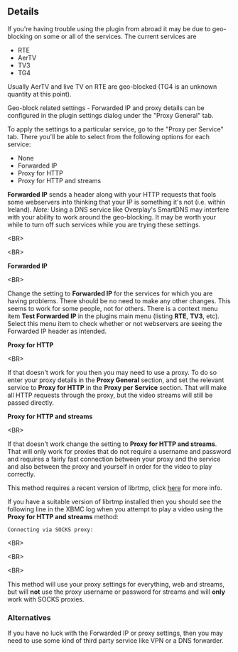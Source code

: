 ## Details ##

If you're having trouble using the plugin from abroad it may be due to geo-blocking on some or all of the services. The current services are

  * RTE
  * AerTV
  * TV3
  * TG4

Usually AerTV and live TV on RTE are geo-blocked (TG4 is an unknown quantity at this point).

Geo-block related settings - Forwarded IP and proxy details can be configured in the plugin settings dialog under the "Proxy General" tab.

To apply the settings to a particular service, go to the "Proxy per Service" tab. There you'll be able to select from the following options for each service:

  * None
  * Forwarded IP
  * Proxy for HTTP
  * Proxy for HTTP and streams


**Forwarded IP** sends a header along with your HTTP requests that fools some webservers into thinking that your IP is something it's not (i.e. within Ireland). _Note:_ Using a DNS service like Overplay's SmartDNS may
interfere with your ability to work around the geo-blocking. It may be worth your while to turn off such services while you are trying these settings.


&lt;BR&gt;



&lt;BR&gt;


**Forwarded IP**

&lt;BR&gt;


Change the setting to **Forwarded IP** for the services for which you are having problems. There should be no need to make any other changes. This seems to work for some people, not for others. There is a context menu item **Test Forwarded IP** in the plugins main menu (listing **RTE**, **TV3**, etc). Select this menu item to check whether or not webservers are seeing the Forwarded IP header as intended.

**Proxy for HTTP**

&lt;BR&gt;


If that doesn't work for you then you may need to use a proxy. To do so enter your proxy details in the **Proxy General** section, and set the relevant service to **Proxy for HTTP** in the **Proxy per Service** section. That will make all HTTP requests through the proxy, but the video streams will still be passed directly.

**Proxy for HTTP and streams**

&lt;BR&gt;


If that doesn't work change the setting to **Proxy for HTTP and streams**. That will only work for proxies that do not require a username and password and requires a fairly fast connection between your proxy and the service and also between the proxy and yourself in order for the video to play correctly.

This method requires a recent version of librtmp, click [here](librtmp.md) for more info.

If you have a suitable version of librtmp installed then you should see the following line in the XBMC log when you attempt to play a video using the **Proxy for HTTP and streams** method:

`Connecting via SOCKS proxy: `


&lt;BR&gt;



&lt;BR&gt;



&lt;BR&gt;


This method will use your proxy settings for everything, web and streams, but will **not** use the proxy username or password for streams and will **only** work with SOCKS proxies.



### Alternatives ###

If you have no luck with the Forwarded IP or proxy settings, then you may need to use some kind of third party service like VPN or a DNS forwarder.